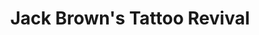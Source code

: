 ---
title: "Jack Brown's Tattoo Revival"
url: /fredericksburg/jack-browns-tattoo-revival/
shop: Tattoo
---